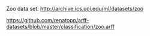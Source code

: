 Zoo data set:
http://archive.ics.uci.edu/ml/datasets/zoo

https://github.com/renatopp/arff-datasets/blob/master/classification/zoo.arff


